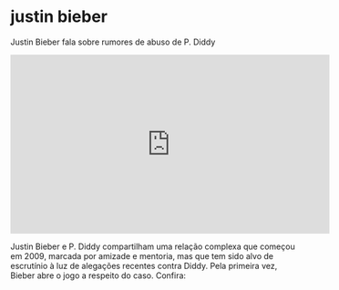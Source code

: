 # justin bieber

Justin Bieber fala sobre rumores de abuso de P. Diddy

<iframe width="560" height="315" src="https://www.youtube.com/embed/D7gkFkTu4Vc?si=D3LVUHdTuKakhYX6" title="YouTube video player" frameborder="0" allow="accelerometer; autoplay; clipboard-write; encrypted-media; gyroscope; picture-in-picture; web-share" referrerpolicy="strict-origin-when-cross-origin" allowfullscreen></iframe>


Justin Bieber e P. Diddy compartilham uma relação complexa que começou em 2009, marcada por amizade e mentoria, mas que tem sido alvo de escrutínio à luz de alegações recentes contra Diddy. Pela primeira vez, Bieber abre o jogo a respeito do caso. Confira:
